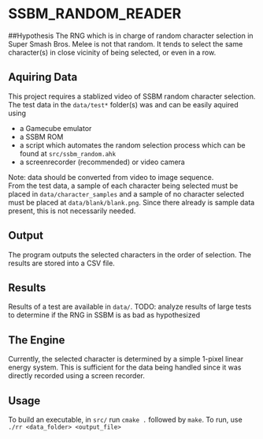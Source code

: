 # SSBM_RANDOM_READER

##Hypothesis
The RNG which is in charge of random character selection in Super Smash Bros. Melee is not that random. It tends to select the same character(s) in close vicinity of being selected, or even in a row. 

## Aquiring Data
This project requires a stablized video of SSBM random character selection.
The test data in the `data/test*` folder(s) was and can be easily aquired using 
  * a Gamecube emulator
  * a SSBM ROM
  * a script which automates the random selection process which can be found at `src/ssbm_random.ahk`
  * a screenrecorder (recommended) or video camera

Note: data should be converted from video to image sequence.  
From the test data, a sample of each character being selected must be placed in `data/character_samples` and a sample of no character selected must be placed at `data/blank/blank.png`. Since there already is sample data present, this is not necessarily needed.

## Output
The program outputs the selected characters in the order of selection. The results are stored into a CSV file.

## Results
Results of a test are available in `data/`.
TODO: analyze results of large tests to determine if the RNG in SSBM is as bad as hypothesized

## The Engine
Currently, the selected character is determined by a simple 1-pixel linear energy system. This is sufficient for the data being handled since it was directly recorded using a screen recorder. 

## Usage
To build an executable, in `src/` run `cmake .` followed by `make`.
To run, use `./rr <data_folder> <output_file>`
